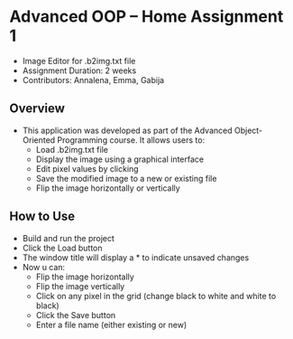 # Advanced OOP – Home Assignment 1

- Image Editor for .b2img.txt file 
- Assignment Duration: 2 weeks
- Contributors: Annalena, Emma, Gabija

## Overview
- This application was developed as part of the Advanced Object-Oriented Programming course. It allows users to:
    - Load .b2img.txt file
    - Display the image using a graphical interface
    - Edit pixel values by clicking
    - Save the modified image to a new or existing file
    - Flip the image horizontally or vertically 

## How to Use
- Build and run the project
- Click the Load button
- The window title will display a * to indicate unsaved changes 
- Now u can:
    - Flip the image horizontally
    - Flip the image vertically
    - Click on any pixel in the grid (change black to white and white to black)
    - Click the Save button
    - Enter a file name (either existing or new)

